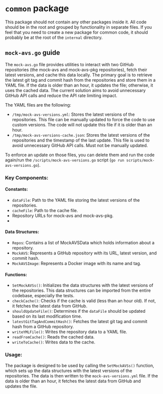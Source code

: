 # `common` package

This package should not contain any other packages inside it. All code should be in the root and grouped by functionality in separate files. If you feel that you need to create a new package for common code, it should probably be at the root of the `internal` directory.

## `mock-avs.go` guide

The `mock-avs.go` file provides utilities to interact with two GitHub repositories (the mock-avs and mock-avs-pkg repositories), fetch their latest versions, and cache this data locally. The primary goal is to retrieve the latest git tag and commit hash from the repositories and store them in a YAML file. If the data is older than an hour, it updates the file; otherwise, it uses the cached data. The current solution aims to avoid unnecessary GitHub API calls and reduce the API rate limiting impact.

The YAML files are the following:

- `/tmp/mock-avs-versions.yml`: Stores the latest versions of the repositories. This file can be manually updated to force the code to use custom versions. The code will not update this file if it is older than an hour.
- `/tmp/mock-avs-versions-cache.json`: Stores the latest versions of the repositories and the timestamp of the last update. This file is used to avoid unnecessary GitHub API calls. Must not be manually updated.

To enforce an update on those files, you can delete them and run the code again/run the `/scripts/mock-avs-versions.go` script (`go run scripts/mock-avs-versions.go`).

### Key Components:
#### Constants:
- `dataFile`: Path to the YAML file storing the latest versions of the repositories.
- `cacheFile`: Path to the cache file.
- Repository URLs for mock-avs and mock-avs-pkg.
- 
#### Data Structures:
- `Repos`: Contains a list of MockAVSData which holds information about a repository.
- `MockAVS`: Represents a GitHub repository with its URL, latest version, and commit hash.
- `MockAVSImage`: Represents a Docker image with its name and tag.

#### Functions:
- `SetMockAVSs()`: Initializes the data structures with the latest versions of the repositories. This data structures can be imported from the entire codebase, especially the tests.
- `checkCache()`: Checks if the cache is valid (less than an hour old). If not, it fetches the latest data from GitHub.
- `shouldUpdateFile()`: Determines if the `dataFile` should be updated based on its last modification time.
- `latestGitTagAndCommitHash()`: Fetches the latest git tag and commit hash from a GitHub repository.
- `writeYMLFile()`: Writes the repository data to a YAML file.
- `readFromCache()`: Reads the cached data.
- `writeToCache()`: Writes data to the cache.

### Usage:

The package is designed to be used by calling the `SetMockAVSs()` function, which sets up the data structures with the latest versions of the repositories. The data is then written to the `mock-avs-versions.yml` file. If the data is older than an hour, it fetches the latest data from GitHub and updates the file.